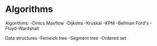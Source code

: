 # Algorithms
Algorithms:
-Dinics Maxflow
-Dijkstra
-Kruskal
-KPM
-Bellman Ford's
-Floyd-Wardshall

Data structures
-Fenwick tree
-Segment tree
-Ordered set
